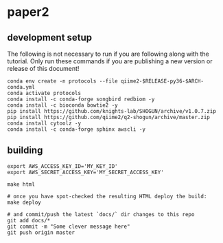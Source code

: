 # paper2

## development setup

The following is not necessary to run if you are following along with the
tutorial. Only run these commands if you are publishing a new version or
release of this document!

    conda env create -n protocols --file qiime2-$RELEASE-py36-$ARCH-conda.yml
    conda activate protocols
    conda install -c conda-forge songbird redbiom -y
    conda install -c bioconda bowtie2 -y
    pip install https://github.com/knights-lab/SHOGUN/archive/v1.0.7.zip
    pip install https://github.com/qiime2/q2-shogun/archive/master.zip
    conda install cytoolz -y
    conda install -c conda-forge sphinx awscli -y

## building

    export AWS_ACCESS_KEY_ID='MY_KEY_ID'
    export AWS_SECRET_ACCESS_KEY='MY_SECRET_ACCESS_KEY'

    make html

    # once you have spot-checked the resulting HTML deploy the build:
    make deploy

    # and commit/push the latest `docs/` dir changes to this repo
    git add docs/*
    git commit -m "Some clever message here"
    git push origin master
